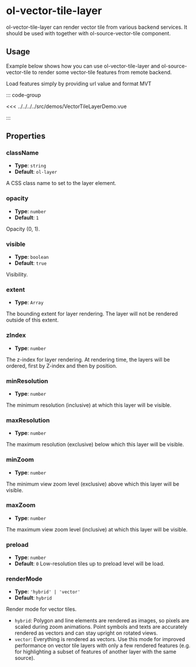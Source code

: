 # ol-vector-tile-layer

ol-vector-tile-layer can render vector tile from various backend services. It should be used with together with ol-source-vector-tile component.

<script setup>
import VectorTileLayerDemo from "@demos/VectorTileLayerDemo.vue"
</script>
<ClientOnly>
<VectorTileLayerDemo />
</ClientOnly>

## Usage

Example below shows how you can use ol-vector-tile-layer and ol-source-vector-tile to render some vector-tile features from remote backend.

Load features simply by providing url value and format MVT

::: code-group

<<< ../../../../src/demos/VectorTileLayerDemo.vue

:::

## Properties

### className

- **Type**: `string`
- **Default**: `ol-layer`

A CSS class name to set to the layer element.

### opacity

- **Type**: `number `
- **Default**: `1`

Opacity (0, 1).

### visible

- **Type**: `boolean`
- **Default**: `true`

Visibility.

### extent

- **Type**: `Array`

The bounding extent for layer rendering. The layer will not be rendered outside of this extent.

### zIndex

- **Type**: `number`

The z-index for layer rendering. At rendering time, the layers will be ordered, first by Z-index and then by position.

### minResolution

- **Type**: `number`

The minimum resolution (inclusive) at which this layer will be visible.

### maxResolution

- **Type**: `number`

The maximum resolution (exclusive) below which this layer will be visible.

### minZoom

- **Type**: `number`

The minimum view zoom level (exclusive) above which this layer will be visible.

### maxZoom

- **Type**: `number`

The maximum view zoom level (inclusive) at which this layer will be visible.

### preload

- **Type**: `number`
- **Default**: `0`
  Low-resolution tiles up to preload level will be load.

### renderMode

- **Type**: `'hybrid' | 'vector'`
- **Default**: `hybrid`

Render mode for vector tiles.

- `hybrid`: Polygon and line elements are rendered as images, so pixels are scaled during zoom animations. Point symbols and texts are accurately rendered as vectors and can stay upright on rotated views.
- `vector`: Everything is rendered as vectors. Use this mode for improved performance on vector tile layers with only a few rendered features (e.g. for highlighting a subset of features of another layer with the same source).
